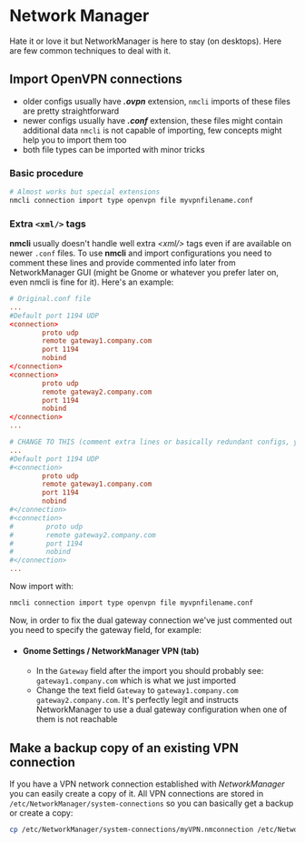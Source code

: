 # Network Manager
Hate it or love it but NetworkManager is here to stay (on desktops). Here are few common techniques to deal with it.

## Import OpenVPN connections
- older configs usually have **_.ovpn_** extension, `nmcli` imports of these files are pretty straightforward
- newer configs usually have **_.conf_** extension, these files might contain additional data `nmcli` is not capable of importing, few concepts might help you to import them too
- both file types can be imported with minor tricks

### Basic procedure
```sh
# Almost works but special extensions
nmcli connection import type openvpn file myvpnfilename.conf
```

### Extra `<xml/>` tags
**nmcli** usually doesn't handle well extra _\<xml/>_ tags even if are available on newer `.conf` files. 
To use **nmcli** and import configurations you need to comment these lines and provide commented info later from NetworkManager GUI 
(might be Gnome or whatever you prefer later on, even nmcli is fine for it). Here's an example:
```conf
# Original.conf file
...
#Default port 1194 UDP
<connection>
        proto udp
        remote gateway1.company.com
        port 1194
        nobind
</connection>
<connection>
        proto udp
        remote gateway2.company.com
        port 1194
        nobind
</connection>
...
```
```conf
# CHANGE TO THIS (comment extra lines or basically redundant configs, you'll adapt them later on
...
#Default port 1194 UDP
#<connection>
        proto udp
        remote gateway1.company.com
        port 1194
        nobind
#</connection>
#<connection>
#        proto udp
#        remote gateway2.company.com
#        port 1194
#        nobind
#</connection>
...
```
Now import with:
```sh
nmcli connection import type openvpn file myvpnfilename.conf
```
Now, in order to fix the dual gateway connection we've just commented out you need to specify the gateway field, for example:
- #### Gnome Settings / NetworkManager VPN (tab)
    - In the `Gateway` field after the import you should probably see: `gateway1.company.com` which is what we just imported
    - Change the text field `Gateway` to `gateway1.company.com gateway2.company.com`. It's perfectly legit and instructs NetworkManager
      to use a dual gateway configuration when one of them is not reachable


## Make a backup copy of an existing VPN connection
If you have a VPN network connection established with _NetworkManager_ you can easily create a copy of it. All VPN
connections are stored in `/etc/NetworkManager/system-connections` so you can basically get a backup or create a copy:
```sh
cp /etc/NetworkManager/system-connections/myVPN.nmconnection /etc/NetworkManager/system-connections/copyVPN.nmconnection
```
